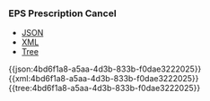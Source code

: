 ### EPS Prescription Cancel

<div class="nhsd-!t-margin-bottom-6">
  <ul class="nav nav-tabs" role="tablist">
        <li role="presentation" class="active">
            <a href="#JSON" role="tab" data-toggle="tab">JSON</a>
        </li>
         <li role="presentation">
            <a href="#XML" role="tab" data-toggle="tab">XML</a>
        </li>
        <li role="presentation">
            <a href="#Tree" role="tab" data-toggle="tab">Tree</a>
        </li>
  </ul>
    
  <div class="tab-content snippet">
    <div id="JSON" role="tabpanel" class="tab-pane active">
{{json:4bd6f1a8-a5aa-4d3b-833b-f0dae3222025}}
    </div>
    <div id="XML" role="tabpanel" class="tab-pane">
{{xml:4bd6f1a8-a5aa-4d3b-833b-f0dae3222025}}
    </div>
    <div id="Tree" role="tabpanel" class="tab-pane">
{{tree:4bd6f1a8-a5aa-4d3b-833b-f0dae3222025}}
    </div>
  </div>
</div>